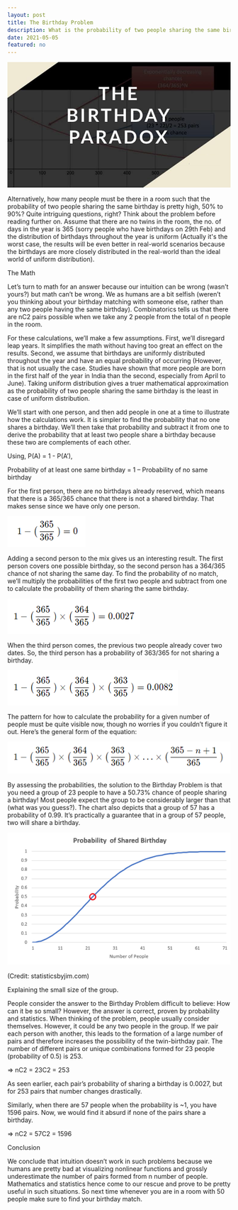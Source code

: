```yaml
---
layout: post
title: The Birthday Problem
description: What is the probability of two people sharing the same birthday in a room of n people?
date: 2021-05-05
featured: no
---
```


<img src="/blog/BirthdayProblem/BirthdayProblem%20(1).png">

Alternatively, how many people must be there in a room such that the probability of two people sharing the same birthday is pretty high, 50% to 90%? Quite intriguing questions, right? Think about the problem before reading further on. Assume that there are no twins in the room, the no. of days in the year is 365 (sorry people who have birthdays on 29th Feb) and the distribution of birthdays throughout the year is uniform (Actually it's the worst case, the results will be even better in real-world scenarios because the birthdays are more closely distributed in the real-world than the ideal world of uniform distribution).

The Math

Let’s turn to math for an answer because our intuition can be wrong (wasn’t yours?) but math can’t be wrong. We as humans are a bit selfish (weren’t you thinking about your birthday matching with someone else, rather than any two people having the same birthday). Combinatorics tells us that there are nC2 pairs possible when we take any 2 people from the total of n people in the room.

For these calculations, we’ll make a few assumptions. First, we’ll disregard leap years. It simplifies the math without having too great an effect on the results. Second, we assume that birthdays are uniformly distributed throughout the year and have an equal probability of occurring (However, that is not usually the case. Studies have shown that more people are born in the first half of the year in India than the second, especially from April to June). Taking uniform distribution gives a truer mathematical approximation as the probability of two people sharing the same birthday is the least in case of uniform distribution.

We’ll start with one person, and then add people in one at a time to illustrate how the calculations work. It is simpler to find the probability that no one shares a birthday. We’ll then take that probability and subtract it from one to derive the probability that at least two people share a birthday because these two are complements of each other.

Using, P(A) = 1 - P(A’),

Probability of at least one same birthday = 1 – Probability of no same birthday

For the first person, there are no birthdays already reserved, which means that there is a 365/365 chance that there is not a shared birthday. That makes sense since we have only one person.

<img src="/blog/BirthdayProblem/BirthdayProblem%20(2).PNG">

Adding a second person to the mix gives us an interesting result. The first person covers one possible birthday, so the second person has a 364/365 chance of not sharing the same day. To find the probability of no match, we’ll multiply the probabilities of the first two people and subtract from one to calculate the probability of them sharing the same birthday.

<img src="/blog/BirthdayProblem/BirthdayProblem%20(3).PNG">

When the third person comes, the previous two people already cover two dates. So, the third person has a probability of 363/365 for not sharing a birthday.

<img src="/blog/BirthdayProblem/BirthdayProblem%20(4).PNG">

The pattern for how to calculate the probability for a given number of people must be quite visible now, though no worries if you couldn’t figure it out. Here’s the general form of the equation:

<img src="/blog/BirthdayProblem/BirthdayProblem%20(5).PNG">

By assessing the probabilities, the solution to the Birthday Problem is that you need a group of 23 people to have a 50.73% chance of people sharing a birthday! Most people expect the group to be considerably larger than that (what was you guess?). The chart also depicts that a group of 57 has a probability of 0.99. It’s practically a guarantee that in a group of 57 people, two will share a birthday.

<img src="/blog/BirthdayProblem/BirthdayProblem%20(6).png">

(Credit: statisticsbyjim.com)

Explaining the small size of the group.

People consider the answer to the Birthday Problem difficult to believe: How can it be so small? However, the answer is correct, proven by probability and statistics. When thinking of the problem, people usually consider themselves. However, it could be any two people in the group. If we pair each person with another, this leads to the formation of a large number of pairs and therefore increases the possibility of the twin-birthday pair. The number of different pairs or unique combinations formed for 23 people (probability of 0.5) is 253.

=> nC2 = 23C2 = 253

As seen earlier, each pair’s probability of sharing a birthday is 0.0027, but for 253 pairs that number changes drastically.

Similarly, when there are 57 people when the probability is ~1, you have 1596 pairs. Now, we would find it absurd if none of the pairs share a birthday.

=> nC2 = 57C2 = 1596

Conclusion

We conclude that intuition doesn’t work in such problems because we humans are pretty bad at visualizing nonlinear functions and grossly underestimate the number of pairs formed from n number of people. Mathematics and statistics hence come to our rescue and prove to be pretty useful in such situations. So next time whenever you are in a room with 50 people make sure to find your birthday match.
